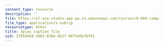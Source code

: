 ```yaml
---
content_type: resource
description: ''
file: https://ol-ocw-studio-app-qa.s3.amazonaws.com/courses/6-004-computation-structures-spring-2017/378594e83982030e9b1f0075dde7bf61_fg6QYiiF_c8.srt
file_type: application/x-subrip
resourcetype: Other
title: 3play caption file
uid: 378594e8-3982-030e-9b1f-0075dde7bf61
---
```

